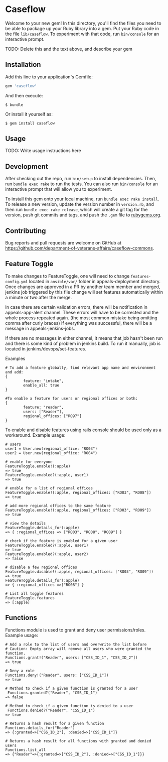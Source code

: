 # Caseflow

Welcome to your new gem! In this directory, you'll find the files you need to be able to package up your Ruby library into a gem. Put your Ruby code in the file `lib/caseflow`. To experiment with that code, run `bin/console` for an interactive prompt.

TODO: Delete this and the text above, and describe your gem

## Installation

Add this line to your application's Gemfile:

```ruby
gem 'caseflow'
```

And then execute:

    $ bundle

Or install it yourself as:

    $ gem install caseflow

## Usage

TODO: Write usage instructions here

## Development

After checking out the repo, run `bin/setup` to install dependencies. Then, run `bundle exec rake` to run the tests. You can also run `bin/console` for an interactive prompt that will allow you to experiment.

To install this gem onto your local machine, run `bundle exec rake install`. To release a new version, update the version number in `version.rb`, and then run `bundle exec rake release`, which will create a git tag for the version, push git commits and tags, and push the `.gem` file to [rubygems.org](https://rubygems.org).

## Contributing

Bug reports and pull requests are welcome on GitHub at https://github.com/department-of-veterans-affairs/caseflow-commons.

## Feature Toggle

To make changes to FeatureToggle, one will need to change `features-config.yml` located in `ansible/var/` folder in appeals-deployment directory. Once changes are approved in a PR by another team member and merged, jenkins job triggered by this file change will set features automatically within a minute or two after the merge.

In case there are certain validation errors, there will be notification in appeals-app-alert channel. These errors will have to be corrected and the whole process repeated again. (the most common mistake being omitting comma after curly braces) If everything was successful, there will be a message in appeals-jenkins-jobs. 

If there are no messages in either channel, it means that job hasn't been run and there is some kind of problem in jenkins build. To run it manually, job is located in jenkins/devops/set-features.  

Examples
```
# To add a feature globally, find relevant app name and environment and add:
{
        feature: "intake",
        enable_all: true
}

#To enable a feature for users or regional offices or both:
{
        feature: "reader",
        users: ["Reader"],
        regional_offices: ["RO97"]
}
```

To enable and disable features using rails console should be used only as a workaround. Example usage:

```
# users
user1 = User.new(regional_office: "RO03")
user2 = User.new(regional_office: "RO04")

# enable for everyone
FeatureToggle.enable!(:apple)
=> true
FeatureToggle.enabled?(:apple, user1)
=> true

# enable for a list of regional offices
FeatureToggle.enable!(:apple, regional_offices: ["RO03", "RO08"])
=> true

# add more regional offices to the same feature
FeatureToggle.enable!(:apple, regional_offices: ["RO03", "RO09"])
=> true

# view the details
FeatureToggle.details_for(:apple)
=> { :regional_offices => ["RO03", "RO08", "RO09"] }

# check if the feature is enabled for a given user
FeatureToggle.enabled?(:apple, user1)
=> true
FeatureToggle.enabled?(:apple, user2)
=> false

# disable a few regional offices
FeatureToggle.disable!(:apple, regional_offices: ["RO03", "RO09"])
=> true
FeatureToggle.details_for(:apple)
=> { :regional_offices =>["RO08"] }

# List all toggle features
FeatureToggle.features
=> [:apple]
```

## Functions

Functions module is used to grant and deny user permissions/roles. Example usage:

```
# Add a role to the list of users and overwrite the list before
# Caution: Empty array will remove all users who were granted the function.
Functions.grant!("Reader", users: ["CSS_ID_1", "CSS_ID_2"])
=> true

# Deny a role
Functions.deny!("Reader", users: ["CSS_ID_1"])
=> true

# Method to check if a given function is granted for a user
 Functions.granted?("Reader", "CSS_ID_1")
=> false

# Method to check if a given function is denied to a user
 Functions.denied?("Reader", "CSS_ID_1")
=> true

# Returns a hash result for a given function
Functions.details_for("Reader")
=> {:granted=>["CSS_ID_2"], :denied=>["CSS_ID_1"]}

# Returns a hash result for all functions with granted and denied users
Functions.list_all
=> {"Reader"=>{:granted=>["CSS_ID_2"], :denied=>["CSS_ID_1"]}}
```
